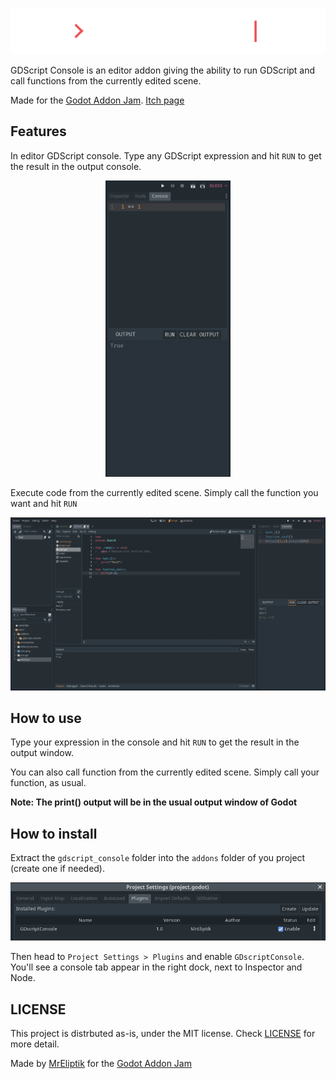 <p align="center">
  <img src="screenshots/gdscript_console_banner.png" width="800">
</p>

GDScript Console is an editor addon giving the ability to run GDScript and call functions from the currently edited scene.

Made for the [Godot Addon Jam](https://itch.io/jam/godot-addons-jam-1). [Itch page]()

## Features

In editor GDScript console. Type any GDScript expression and hit `RUN` to get the result in the output console.
<p align="center">
  <img src="screenshots/console.png" width="200">
</p>

Execute code from the currently edited scene. Simply call the function you want and hit `RUN`
<p align="center">
  <img src="screenshots/function_call.png" width="800">
</p>

## How to use

Type your expression in the console and hit `RUN` to get the result in the output window.

You can also call function from the currently edited scene. Simply call your function, as usual.

**Note: The print() output will be in the usual output window of Godot**


## How to install

Extract the `gdscript_console` folder into the `addons` folder of you project (create one if needed).

<p align="center">
  <img src="screenshots/project_setting_plugins.png" width="800">
</p>

Then head to `Project Settings > Plugins` and enable `GDscriptConsole`. You'll see a console tab appear in the right dock, next to Inspector and Node.

## LICENSE

This project is distrbuted as-is, under the MIT license. Check [LICENSE](LICENSE) for more detail.

Made by [MrEliptik](https://twitter.com/mreliptik_) for the [Godot Addon Jam](https://itch.io/jam/godot-addons-jam-1)
